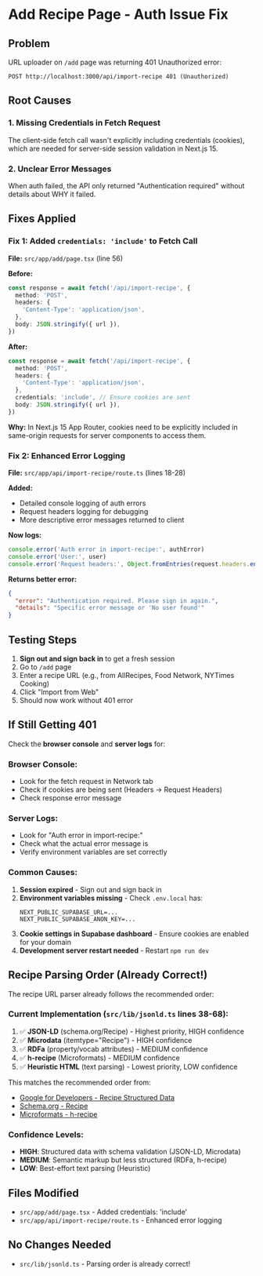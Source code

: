 # Add Recipe Page - Auth Issue Fix

## Problem
URL uploader on `/add` page was returning 401 Unauthorized error:
```
POST http://localhost:3000/api/import-recipe 401 (Unauthorized)
```

## Root Causes

### 1. Missing Credentials in Fetch Request
The client-side fetch call wasn't explicitly including credentials (cookies), which are needed for server-side session validation in Next.js 15.

### 2. Unclear Error Messages
When auth failed, the API only returned "Authentication required" without details about WHY it failed.

## Fixes Applied

### Fix 1: Added `credentials: 'include'` to Fetch Call
**File:** `src/app/add/page.tsx` (line 56)

**Before:**
```typescript
const response = await fetch('/api/import-recipe', {
  method: 'POST',
  headers: {
    'Content-Type': 'application/json',
  },
  body: JSON.stringify({ url }),
})
```

**After:**
```typescript
const response = await fetch('/api/import-recipe', {
  method: 'POST',
  headers: {
    'Content-Type': 'application/json',
  },
  credentials: 'include', // Ensure cookies are sent
  body: JSON.stringify({ url }),
})
```

**Why:** In Next.js 15 App Router, cookies need to be explicitly included in same-origin requests for server components to access them.

### Fix 2: Enhanced Error Logging
**File:** `src/app/api/import-recipe/route.ts` (lines 18-28)

**Added:**
- Detailed console logging of auth errors
- Request headers logging for debugging
- More descriptive error messages returned to client

**Now logs:**
```javascript
console.error('Auth error in import-recipe:', authError)
console.error('User:', user)
console.error('Request headers:', Object.fromEntries(request.headers.entries()))
```

**Returns better error:**
```json
{
  "error": "Authentication required. Please sign in again.",
  "details": "Specific error message or 'No user found'"
}
```

## Testing Steps

1. **Sign out and sign back in** to get a fresh session
2. Go to `/add` page
3. Enter a recipe URL (e.g., from AllRecipes, Food Network, NYTimes Cooking)
4. Click "Import from Web"
5. Should now work without 401 error

## If Still Getting 401

Check the **browser console** and **server logs** for:

### Browser Console:
- Look for the fetch request in Network tab
- Check if cookies are being sent (Headers → Request Headers)
- Check response error message

### Server Logs:
- Look for "Auth error in import-recipe:" 
- Check what the actual error message is
- Verify environment variables are set correctly

### Common Causes:
1. **Session expired** - Sign out and sign back in
2. **Environment variables missing** - Check `.env.local` has:
   ```
   NEXT_PUBLIC_SUPABASE_URL=...
   NEXT_PUBLIC_SUPABASE_ANON_KEY=...
   ```
3. **Cookie settings in Supabase dashboard** - Ensure cookies are enabled for your domain
4. **Development server restart needed** - Restart `npm run dev`

## Recipe Parsing Order (Already Correct!)

The recipe URL parser already follows the recommended order:

### Current Implementation (`src/lib/jsonld.ts` lines 38-68):

1. ✅ **JSON-LD** (schema.org/Recipe) - Highest priority, HIGH confidence
2. ✅ **Microdata** (itemtype="Recipe") - HIGH confidence
3. ✅ **RDFa** (property/vocab attributes) - MEDIUM confidence
4. ✅ **h-recipe** (Microformats) - MEDIUM confidence
5. ✅ **Heuristic HTML** (text parsing) - Lowest priority, LOW confidence

This matches the recommended order from:
- [Google for Developers - Recipe Structured Data](https://developers.google.com/search/docs/appearance/structured-data/recipe)
- [Schema.org - Recipe](https://schema.org/Recipe)
- [Microformats - h-recipe](http://microformats.org/wiki/h-recipe)

### Confidence Levels:
- **HIGH**: Structured data with schema validation (JSON-LD, Microdata)
- **MEDIUM**: Semantic markup but less structured (RDFa, h-recipe)
- **LOW**: Best-effort text parsing (Heuristic)

## Files Modified
- `src/app/add/page.tsx` - Added credentials: 'include'
- `src/app/api/import-recipe/route.ts` - Enhanced error logging

## No Changes Needed
- `src/lib/jsonld.ts` - Parsing order is already correct!


